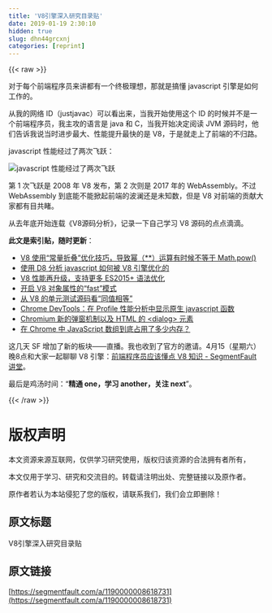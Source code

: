 ```yaml
---
title: 'V8引擎深入研究目录贴' 
date: 2019-01-19 2:30:10
hidden: true
slug: dhn44grcxnj
categories: [reprint]
---
```


{{< raw >}}

                    
<p>对于每个前端程序员来讲都有一个终极理想，那就是搞懂 javascript 引擎是如何工作的。</p>
<p>从我的网络 ID（justjavac）可以看出来，当我开始使用这个 ID 的时候并不是一个前端程序员，我主攻的语言是 java 和 C，当我开始决定阅读 JVM 源码时，他们告诉我说当时进步最大、性能提升最快的是 V8，于是就走上了前端的不归路。</p>
<p>javascript 性能经过了两次飞跃：</p>
<p><span class="img-wrap"><img data-src="/img/bVKkio?w=2232&amp;h=1840" src="https://static.alili.tech/img/bVKkio?w=2232&amp;h=1840" alt="javascript 性能经过了两次飞跃" title="javascript 性能经过了两次飞跃" style="cursor: pointer; display: inline;"></span></p>
<p>第 1 次飞跃是 2008 年 V8 发布，第 2 次则是 2017 年的 WebAssembly。不过 WebAssembly 到底能不能掀起前端的波澜还是未知数，但是 V8 对前端的贡献大家都有目共睹。</p>
<p>从去年底开始连载《V8源码分析》，记录一下自己学习 V8 源码的点点滴滴。</p>
<p><strong>此文是索引贴，随时更新</strong>：</p>
<ul>
<li><a href="https://segmentfault.com/a/1190000008217150">V8 使用“常量折叠”优化技巧，导致幂（**）运算有时候不等于 Math.pow()</a></li>
<li><a href="https://segmentfault.com/a/1190000008285728" target="_blank">使用 D8 分析 javascript 如何被 V8 引擎优化的</a></li>
<li><a href="https://segmentfault.com/a/1190000008515896">V8 性能再升级，支持更多 ES2015+ 语法优化</a></li>
<li><a href="https://zhuanlan.zhihu.com/p/25069272" rel="nofollow noreferrer" target="_blank">开启 V8 对象属性的“fast”模式</a></li>
<li><a href="https://zhuanlan.zhihu.com/p/25107117" rel="nofollow noreferrer" target="_blank">从 V8 的单元测试源码看“同值相等”</a></li>
<li><a href="https://segmentfault.com/a/1190000008870589">Chrome DevTools：在 Profile 性能分析中显示原生 javascript 函数</a></li>
<li><a href="https://segmentfault.com/a/1190000009954183" target="_blank">Chromium 新的弹窗机制以及 HTML 的 &lt;dialog&gt; 元素</a></li>
<li><a href="https://segmentfault.com/a/1190000010210269">在 Chrome 中 JavaScript 数组到底占用了多少内存？</a></li>
</ul>
<p>这几天 SF 增加了新的板块——直播。我也收到了官方的邀请。4月15（星期六）晚8点和大家一起聊聊 V8 引擎：<a href="https://segmentfault.com/l/1500000008618265" target="_blank">前端程序员应该懂点 V8 知识 - SegmentFault 讲堂</a>。</p>
<p>最后是鸡汤时间：“<strong>精通 one，学习 another，关注 next</strong>”。</p>

                
{{< /raw >}}

# 版权声明
本文资源来源互联网，仅供学习研究使用，版权归该资源的合法拥有者所有，

本文仅用于学习、研究和交流目的。转载请注明出处、完整链接以及原作者。

原作者若认为本站侵犯了您的版权，请联系我们，我们会立即删除！

## 原文标题
V8引擎深入研究目录贴

## 原文链接
[https://segmentfault.com/a/1190000008618731](https://segmentfault.com/a/1190000008618731)

